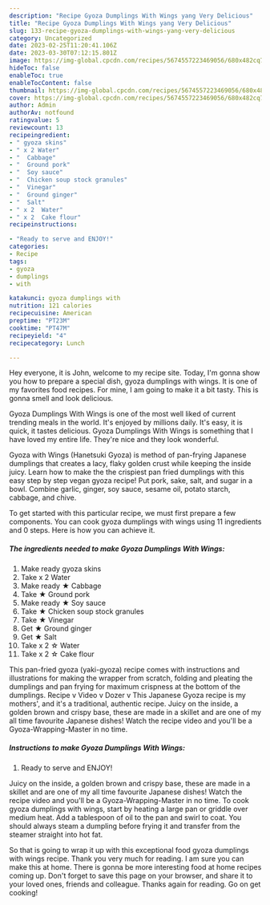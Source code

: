 ```yaml
---
description: "Recipe Gyoza Dumplings With Wings yang Very Delicious"
title: "Recipe Gyoza Dumplings With Wings yang Very Delicious"
slug: 133-recipe-gyoza-dumplings-with-wings-yang-very-delicious
category: Uncategorized
date: 2023-02-25T11:20:41.106Z
date: 2023-03-30T07:12:15.801Z
image: https://img-global.cpcdn.com/recipes/5674557223469056/680x482cq70/gyoza-dumplings-with-wings-recipe-main-photo.jpg
hideToc: false
enableToc: true
enableTocContent: false
thumbnail: https://img-global.cpcdn.com/recipes/5674557223469056/680x482cq70/gyoza-dumplings-with-wings-recipe-main-photo.jpg
cover: https://img-global.cpcdn.com/recipes/5674557223469056/680x482cq70/gyoza-dumplings-with-wings-recipe-main-photo.jpg
author: Admin
authorAv: notfound
ratingvalue: 5
reviewcount: 13
recipeingredient:
- " gyoza skins"
- " x 2 Water"
- "  Cabbage"
- "  Ground pork"
- "  Soy sauce"
- "  Chicken soup stock granules"
- "  Vinegar"
- "  Ground ginger"
- "  Salt"
- " x 2  Water"
- " x 2  Cake flour"
recipeinstructions:

- "Ready to serve and ENJOY!"
categories:
- Recipe
tags:
- gyoza
- dumplings
- with

katakunci: gyoza dumplings with 
nutrition: 121 calories
recipecuisine: American
preptime: "PT23M"
cooktime: "PT47M"
recipeyield: "4"
recipecategory: Lunch

---
```



Hey everyone, it is John, welcome to my recipe site. Today, I'm gonna show you how to prepare a special dish, gyoza dumplings with wings. It is one of my favorites food recipes. For mine, I am going to make it a bit tasty. This is gonna smell and look delicious.

Gyoza Dumplings With Wings is one of the most well liked of current trending meals in the world. It's enjoyed by millions daily. It's easy, it is quick, it tastes delicious. Gyoza Dumplings With Wings is something that I have loved my entire life. They're nice and they look wonderful.

Gyoza with Wings (Hanetsuki Gyoza) is method of pan-frying Japanese dumplings that creates a lacy, flaky golden crust while keeping the inside juicy. Learn how to make the the crispiest pan fried dumplings with this easy step by step vegan gyoza recipe! Put pork, sake, salt, and sugar in a bowl. Combine garlic, ginger, soy sauce, sesame oil, potato starch, cabbage, and chive.


To get started with this particular recipe, we must first prepare a few components. You can cook gyoza dumplings with wings using 11 ingredients and 0 steps. Here is how you can achieve it.

<!--inarticleads1-->

##### The ingredients needed to make Gyoza Dumplings With Wings:

1. Make ready  gyoza skins
1. Take  x 2 Water
1. Make ready  ★ Cabbage
1. Take  ★ Ground pork
1. Make ready  ★ Soy sauce
1. Take  ★ Chicken soup stock granules
1. Take  ★ Vinegar
1. Get  ★ Ground ginger
1. Get  ★ Salt
1. Take  x 2 ☆ Water
1. Take  x 2 ☆ Cake flour


This pan-fried gyoza (yaki-gyoza) recipe comes with instructions and illustrations for making the wrapper from scratch, folding and pleating the dumplings and pan frying for maximum crispness at the bottom of the dumplings. Recipe v Video v Dozer v This Japanese Gyoza recipe is my mothers&#39;, and it&#39;s a traditional, authentic recipe. Juicy on the inside, a golden brown and crispy base, these are made in a skillet and are one of my all time favourite Japanese dishes! Watch the recipe video and you&#39;ll be a Gyoza-Wrapping-Master in no time. 

<!--inarticleads2-->

##### Instructions to make Gyoza Dumplings With Wings:


1. Ready to serve and ENJOY!

Juicy on the inside, a golden brown and crispy base, these are made in a skillet and are one of my all time favourite Japanese dishes! Watch the recipe video and you&#39;ll be a Gyoza-Wrapping-Master in no time. To cook gyoza dumplings with wings, start by heating a large pan or griddle over medium heat. Add a tablespoon of oil to the pan and swirl to coat. You should always steam a dumpling before frying it and transfer from the steamer straight into hot fat. 

So that is going to wrap it up with this exceptional food gyoza dumplings with wings recipe. Thank you very much for reading. I am sure you can make this at home. There is gonna be more interesting food at home recipes coming up. Don't forget to save this page on your browser, and share it to your loved ones, friends and colleague. Thanks again for reading. Go on get cooking!

